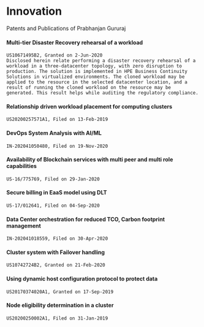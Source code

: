 # Innovation
Patents and Publications of Prabhanjan Gururaj

#### Multi-tier Disaster Recovery rehearsal of a workload 
	US10671495B2, Granted on 2-Jun-2020  
    Disclosed herein relate performing a disaster recovery rehearsal of a workload in a three-datacenter topology, with zero disruption to production. The solution is implemented in HPE Business Continuity Solutions in virtualized environments. The cloned workload may be applied to the resource in the selected datacenter location, and a result of running the cloned workload on the resource may be generated. This result helps while auditing the regulatory compliance. 

#### Relationship driven workload placement for computing clusters
	US20200257571A1, Filed on 13-Feb-2019

#### DevOps System Analysis with AI/ML
	IN-202041050480, Filed on 19-Nov-2020

#### Availability of Blockchain services with multi peer and multi role capabilities 
	US-16/775769, Filed on 29-Jan-2020

#### Secure billing in EaaS model using DLT
	US-17/012641, Filed on 04-Sep-2020

#### Data Center orchestration for reduced TCO, Carbon footprint management 
	IN-202041018559, Filed on 30-Apr-2020

#### Cluster system with Failover handling
	US10742724B2, Granted on 21-Feb-2020

#### Using dynamic host configuration protocol to protect data 
	US20170374020A1, Granted on 17-Sep-2019

#### Node eligibility determination in a cluster
	US20200250002A1, Filed on 31-Jan-2019
